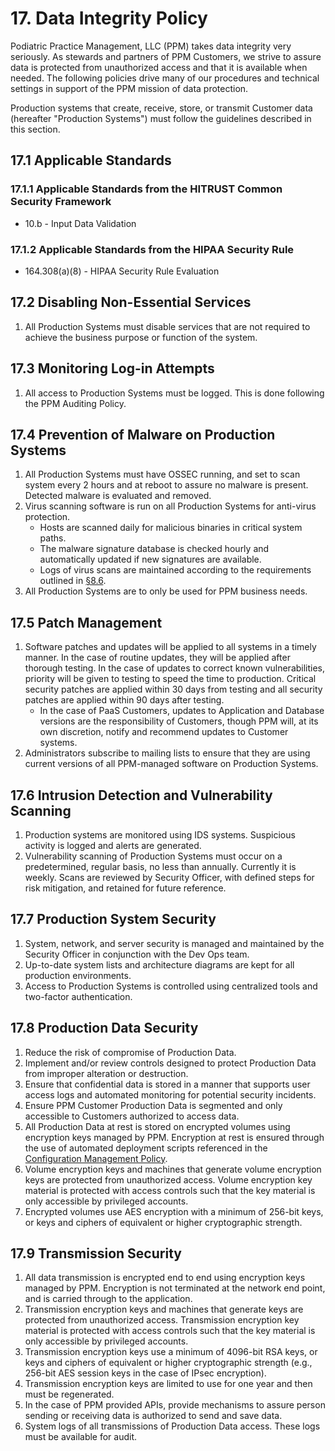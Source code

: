 # 17. Data Integrity Policy

Podiatric Practice Management, LLC (PPM) takes data integrity very
seriously. As stewards and partners of PPM Customers, we strive to
assure data is protected from unauthorized access and that it is
available when needed. The following policies drive many of our
procedures and technical settings in support of the PPM mission of
data protection.

Production systems that create, receive, store, or transmit Customer
data (hereafter "Production Systems") must follow the guidelines
described in this section. 

## 17.1 Applicable Standards

### 17.1.1 Applicable Standards from the HITRUST Common Security Framework

* 10.b - Input Data Validation

### 17.1.2 Applicable Standards from the HIPAA Security Rule

* 164.308(a)(8) - HIPAA Security Rule Evaluation

## 17.2 Disabling Non-Essential Services

1. All Production Systems must disable services that are not required
   to achieve the business purpose or function of the system. 

## 17.3 Monitoring Log-in Attempts

1. All access to Production Systems must be logged. This is done
   following the PPM Auditing Policy. 

## 17.4 Prevention of Malware on Production Systems

1. All Production Systems must have OSSEC running, and set to scan
   system every 2 hours and at reboot to assure no malware is
   present. Detected malware is evaluated and removed. 
2. Virus scanning software is run on all Production Systems for
   anti-virus protection. 
   * Hosts are scanned daily for malicious binaries in critical system
     paths. 
   * The malware signature database is checked hourly and
     automatically updated if new signatures are available. 
   * Logs of virus scans are maintained according to the requirements
     outlined in [§8.6](#8.6-audit-log-security-controls-and-backup). 
3. All Production Systems are to only be used for PPM business needs.

## 17.5 Patch Management

1. Software patches and updates will be applied to all systems in a
   timely manner. In the case of routine updates, they will be applied
   after thorough testing. In the case of updates to correct known
   vulnerabilities, priority will be given to testing to speed the
   time to production. Critical security patches are applied within 30
   days from testing and all security patches are applied within 90
   days after testing. 
    * In the case of PaaS Customers, updates to Application and
      Database versions are the responsibility of Customers, though
      PPM will, at its own discretion, notify and recommend updates to
      Customer systems. 
2. Administrators subscribe to mailing lists to ensure that they are
   using current versions of all PPM-managed software on Production
   Systems. 

## 17.6 Intrusion Detection and Vulnerability Scanning

1. Production systems are monitored using IDS systems. Suspicious
   activity is logged and alerts are generated. 
2. Vulnerability scanning of Production Systems must occur on a
   predetermined, regular basis, no less than annually. Currently it
   is weekly. Scans are reviewed by Security Officer, with defined
   steps for risk mitigation, and retained for future reference. 

## 17.7 Production System Security

1. System, network, and server security is managed and maintained by
   the Security Officer in conjunction with the Dev Ops team. 
2. Up-to-date system lists and architecture diagrams are kept for all
   production environments. 
3. Access to Production Systems is controlled using centralized tools
   and two-factor authentication. 

## 17.8 Production Data Security

1. Reduce the risk of compromise of Production Data.
2. Implement and/or review controls designed to protect Production
   Data from improper alteration or destruction. 
3. Ensure that confidential data is stored in a manner that supports
   user access logs and automated monitoring for potential security
   incidents. 
4. Ensure PPM Customer Production Data is segmented and only
   accessible to Customers authorized to access data. 
5. All Production Data at rest is stored on encrypted volumes using
   encryption keys managed by PPM. Encryption at rest is ensured
   through the use of automated deployment scripts referenced in the
   [Configuration Management Policy](#9.-configuration-management-policy). 
6. Volume encryption keys and machines that generate volume encryption
   keys are protected from unauthorized access. Volume encryption key
   material is protected with access controls such that the key
   material is only accessible by privileged accounts. 
7. Encrypted volumes use AES encryption with a minimum of 256-bit
   keys, or keys and ciphers of equivalent or higher cryptographic
   strength. 

## 17.9 Transmission Security

1. All data transmission is encrypted end to end using encryption keys
   managed by PPM. Encryption is not terminated at the network end
   point, and is carried through to the application. 
2. Transmission encryption keys and machines that generate keys are
   protected from unauthorized access. Transmission encryption key
   material is protected with access controls such that the key
   material is only accessible by privileged accounts. 
3. Transmission encryption keys use a minimum of 4096-bit RSA keys, or
   keys and ciphers of equivalent or higher cryptographic strength
   (e.g., 256-bit AES session keys in the case of IPsec encryption). 
4. Transmission encryption keys are limited to use for one year and
   then must be regenerated. 
5. In the case of PPM provided APIs, provide mechanisms to assure
   person sending or receiving data is authorized to send and save
   data. 
6. System logs of all transmissions of Production Data access. These
   logs must be available for audit. 

